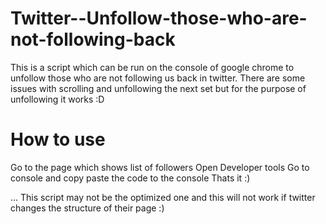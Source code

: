 # Twitter--Unfollow-those-who-are-not-following-back
This is a script which can be run on the console of google chrome to unfollow those who are not following us back in twitter. There are some issues with scrolling and unfollowing the next set but for the purpose of unfollowing it works :D

# How to use
Go to the page which shows list of followers
Open Developer tools 
Go to console and copy paste the code to the console
Thats it :)


... This script may not be the optimized one and this will not work if twitter changes the structure of their page :)
